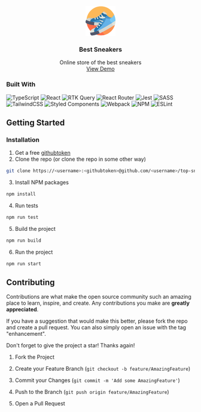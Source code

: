 <!-- PROJECT LOGO -->
<br  />
<div align="center">
<a href="#">
<img  src="./src/assets/images/logo.png"  alt="Logo"  width="80"  height="80">
</a>
<h3  align="center">Best Sneakers</h3>
<p  align="center">
Online store of the best sneakers
<br  />
<a href="#">View Demo</a>
</p>
</div>

### Built With
![TypeScript](https://img.shields.io/badge/typescript-%23007ACC.svg?style=for-the-badge&logo=typescript&logoColor=white)
![React](https://img.shields.io/badge/react-%2320232a.svg?style=for-the-badge&logo=react&logoColor=%2361DAFB)
![RTK Query](https://img.shields.io/badge/RTK%20Query-%23593D88.svg?style=for-the-badge&logo=redux&logoColor=white)
![React Router](https://img.shields.io/badge/React_Router-CA4245?style=for-the-badge&logo=react-router&logoColor=white)
![Jest](https://img.shields.io/badge/-jest-%23C21325?style=for-the-badge&logo=jest&logoColor=white)
![SASS](https://img.shields.io/badge/SASS-hotpink.svg?style=for-the-badge&logo=SASS&logoColor=white)
<br/>
![TailwindCSS](https://img.shields.io/badge/tailwindcss-%2338B2AC.svg?style=for-the-badge&logo=tailwind-css&logoColor=white)
![Styled Components](https://img.shields.io/badge/styled--components-DB7093?style=for-the-badge&logo=styled-components&logoColor=white)
![Webpack](https://img.shields.io/badge/webpack-%238DD6F9.svg?style=for-the-badge&logo=webpack&logoColor=black)
![NPM](https://img.shields.io/badge/NPM-%23CB3837.svg?style=for-the-badge&logo=npm&logoColor=white)
![ESLint](https://img.shields.io/badge/ESLint-4B3263?style=for-the-badge&logo=eslint&logoColor=white)

<!-- GETTING STARTED -->
## Getting Started
### Installation
1. Get a free [githubtoken](https://docs.github.com/ru/authentication/keeping-your-account-and-data-secure/creating-a-personal-access-token#personal-access-tokens-classic)
2. Clone the repo (or clone the repo in some other way)
```sh
git clone https://<username>:<githubtoken>@github.com/<username>/top-sneakers.git
```
3. Install NPM packages
```sh
npm install
```
4. Run tests
```sh
npm run test
```
5. Build the project
```sh
npm run build
```
6. Run the project
```sh
npm run start
```

<!-- CONTRIBUTING -->

## Contributing
Contributions are what make the open source community such an amazing place to learn, inspire, and create. Any contributions you make are **greatly appreciated**.

If you have a suggestion that would make this better, please fork the repo and create a pull request. You can also simply open an issue with the tag "enhancement".

Don't forget to give the project a star! Thanks again!
1. Fork the Project

2. Create your Feature Branch (`git checkout -b feature/AmazingFeature`)

3. Commit your Changes (`git commit -m 'Add some AmazingFeature'`)

4. Push to the Branch (`git push origin feature/AmazingFeature`)

5. Open a Pull Request
